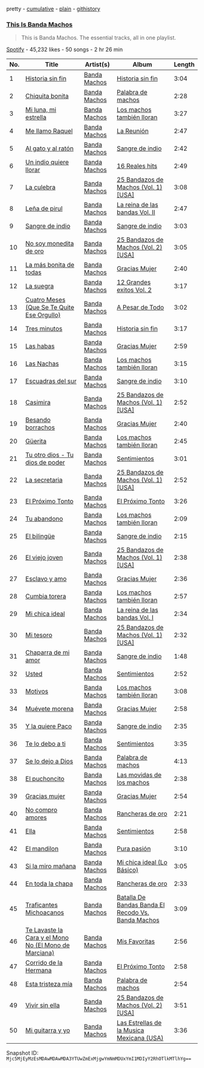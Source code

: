 pretty - [cumulative](/playlists/cumulative/37i9dQZF1DZ06evO4BSRFe.md) - [plain](/playlists/plain/37i9dQZF1DZ06evO4BSRFe) - [githistory](https://github.githistory.xyz/mackorone/spotify-playlist-archive/blob/main/playlists/plain/37i9dQZF1DZ06evO4BSRFe)

### [This Is Banda Machos](https://open.spotify.com/playlist/37i9dQZF1DZ06evO4BSRFe)

> This is Banda Machos\. The essential tracks, all in one playlist.

[Spotify](https://open.spotify.com/user/spotify) - 45,232 likes - 50 songs - 2 hr 26 min

| No. | Title | Artist(s) | Album | Length |
|---|---|---|---|---|
| 1 | [Historia sin fin](https://open.spotify.com/track/7LMuasDvRrwulpdKMyukDl) | [Banda Machos](https://open.spotify.com/artist/7MyUjj79oHy7I8RocrtzZ2) | [Historia sin fin](https://open.spotify.com/album/5IB8MY1KDGEy86lDkEmCPD) | 3:04 |
| 2 | [Chiquita bonita](https://open.spotify.com/track/1oyFVrHU6I2vRUSR1VVDKL) | [Banda Machos](https://open.spotify.com/artist/7MyUjj79oHy7I8RocrtzZ2) | [Palabra de machos](https://open.spotify.com/album/6nHukDTFU4XLZs9F3YR5KM) | 2:28 |
| 3 | [Mi luna, mi estrella](https://open.spotify.com/track/5FFtF4qfE1fHDDp5EMe7Et) | [Banda Machos](https://open.spotify.com/artist/7MyUjj79oHy7I8RocrtzZ2) | [Los machos también lloran](https://open.spotify.com/album/4bJgYukI8yFOsia5HXeS30) | 3:27 |
| 4 | [Me llamo Raquel](https://open.spotify.com/track/6sr4ax5EHAsAxC4jjEaZJ0) | [Banda Machos](https://open.spotify.com/artist/7MyUjj79oHy7I8RocrtzZ2) | [La Reunión](https://open.spotify.com/album/62bBdP4of4gbqzArrfCw4J) | 2:47 |
| 5 | [Al gato y al ratón](https://open.spotify.com/track/3qtsVB90KMoccHtSCbAHOE) | [Banda Machos](https://open.spotify.com/artist/7MyUjj79oHy7I8RocrtzZ2) | [Sangre de indio](https://open.spotify.com/album/5nUqvx6cvJkT78iAqnU6dY) | 2:42 |
| 6 | [Un indio quiere llorar](https://open.spotify.com/track/4cnm9F3YGOW6ydiyo3LdrW) | [Banda Machos](https://open.spotify.com/artist/7MyUjj79oHy7I8RocrtzZ2) | [16 Reales hits](https://open.spotify.com/album/5ZnGp62Dx8qN5TascIvItr) | 2:49 |
| 7 | [La culebra](https://open.spotify.com/track/6bJlR3XVNgAOIkKdiKkZz4) | [Banda Machos](https://open.spotify.com/artist/7MyUjj79oHy7I8RocrtzZ2) | [25 Bandazos de Machos \(Vol\. 1\) \[USA\]](https://open.spotify.com/album/641IjGwd385qV3RVouieUv) | 3:08 |
| 8 | [Leña de pirul](https://open.spotify.com/track/24hke0P7QZEb62QC4XzG9y) | [Banda Machos](https://open.spotify.com/artist/7MyUjj79oHy7I8RocrtzZ2) | [La reina de las bandas Vol\. II](https://open.spotify.com/album/29JiAjWnPrh6PxzyZxA1Uv) | 2:47 |
| 9 | [Sangre de indio](https://open.spotify.com/track/3C818S8QbfRJDUC4xt6jSM) | [Banda Machos](https://open.spotify.com/artist/7MyUjj79oHy7I8RocrtzZ2) | [Sangre de indio](https://open.spotify.com/album/5nUqvx6cvJkT78iAqnU6dY) | 3:03 |
| 10 | [No soy monedita de oro](https://open.spotify.com/track/3ndJWgaFnw92IeICfSlTrP) | [Banda Machos](https://open.spotify.com/artist/7MyUjj79oHy7I8RocrtzZ2) | [25 Bandazos de Machos \(Vol\. 2\) \[USA\]](https://open.spotify.com/album/6AO0JgrAWIRkLGtkPeJ1vv) | 3:05 |
| 11 | [La más bonita de todas](https://open.spotify.com/track/5lSl7vLwMnC6uHFzkFLptI) | [Banda Machos](https://open.spotify.com/artist/7MyUjj79oHy7I8RocrtzZ2) | [Gracias Mujer](https://open.spotify.com/album/1rOawSf0a7ArflNIvebvMr) | 2:40 |
| 12 | [La suegra](https://open.spotify.com/track/5JPZJyZ7fIvlgaKDO0pPm3) | [Banda Machos](https://open.spotify.com/artist/7MyUjj79oHy7I8RocrtzZ2) | [12 Grandes exitos Vol\. 2](https://open.spotify.com/album/4EQuspAsyfJtB7A0p5zdZf) | 3:17 |
| 13 | [Cuatro Meses \(Que Se Te Quite Ese Orgullo\)](https://open.spotify.com/track/7nBdxRmU1GvUf4ZbOLKQEx) | [Banda Machos](https://open.spotify.com/artist/7MyUjj79oHy7I8RocrtzZ2) | [A Pesar de Todo](https://open.spotify.com/album/2yVyjnqGVXytCjfMqe1lp9) | 3:02 |
| 14 | [Tres minutos](https://open.spotify.com/track/0mKKoYIkWf9BeAWNV8OQoP) | [Banda Machos](https://open.spotify.com/artist/7MyUjj79oHy7I8RocrtzZ2) | [Historia sin fin](https://open.spotify.com/album/5IB8MY1KDGEy86lDkEmCPD) | 3:17 |
| 15 | [Las habas](https://open.spotify.com/track/3Q97r3eLlF1qqjWHgUaYYr) | [Banda Machos](https://open.spotify.com/artist/7MyUjj79oHy7I8RocrtzZ2) | [Gracias Mujer](https://open.spotify.com/album/1rOawSf0a7ArflNIvebvMr) | 2:59 |
| 16 | [Las Nachas](https://open.spotify.com/track/5c1AEnRTAlLDTvDb6rNlak) | [Banda Machos](https://open.spotify.com/artist/7MyUjj79oHy7I8RocrtzZ2) | [Los machos también lloran](https://open.spotify.com/album/4bJgYukI8yFOsia5HXeS30) | 3:15 |
| 17 | [Escuadras del sur](https://open.spotify.com/track/443eTn9NYno1qi5J8g0KCa) | [Banda Machos](https://open.spotify.com/artist/7MyUjj79oHy7I8RocrtzZ2) | [Sangre de indio](https://open.spotify.com/album/5nUqvx6cvJkT78iAqnU6dY) | 3:10 |
| 18 | [Casimira](https://open.spotify.com/track/10XZJDjzbhIeD8sx409f0N) | [Banda Machos](https://open.spotify.com/artist/7MyUjj79oHy7I8RocrtzZ2) | [25 Bandazos de Machos \(Vol\. 1\) \[USA\]](https://open.spotify.com/album/641IjGwd385qV3RVouieUv) | 2:52 |
| 19 | [Besando borrachos](https://open.spotify.com/track/44kod3HVpNIvakBmRd0Lvb) | [Banda Machos](https://open.spotify.com/artist/7MyUjj79oHy7I8RocrtzZ2) | [Gracias Mujer](https://open.spotify.com/album/1rOawSf0a7ArflNIvebvMr) | 2:40 |
| 20 | [Güerita](https://open.spotify.com/track/6fkhelPceMGuArIxYKyagL) | [Banda Machos](https://open.spotify.com/artist/7MyUjj79oHy7I8RocrtzZ2) | [Los machos también lloran](https://open.spotify.com/album/4bJgYukI8yFOsia5HXeS30) | 2:45 |
| 21 | [Tu otro dios \- Tu dios de poder](https://open.spotify.com/track/60UOcLgASgH7nfjckAHadn) | [Banda Machos](https://open.spotify.com/artist/7MyUjj79oHy7I8RocrtzZ2) | [Sentimientos](https://open.spotify.com/album/0W25izQQWhI54q5Dvs2PkO) | 3:01 |
| 22 | [La secretaria](https://open.spotify.com/track/0RCB1m9x43mkEwGSABjQXY) | [Banda Machos](https://open.spotify.com/artist/7MyUjj79oHy7I8RocrtzZ2) | [25 Bandazos de Machos \(Vol\. 1\) \[USA\]](https://open.spotify.com/album/641IjGwd385qV3RVouieUv) | 2:52 |
| 23 | [El Próximo Tonto](https://open.spotify.com/track/159vIWmmGLkVzYWqG2oHNb) | [Banda Machos](https://open.spotify.com/artist/7MyUjj79oHy7I8RocrtzZ2) | [El Próximo Tonto](https://open.spotify.com/album/3WvE7i1NcHqtHYC7GnE8HF) | 3:26 |
| 24 | [Tu abandono](https://open.spotify.com/track/7IIB1aFag7RDTEPZW0z00Q) | [Banda Machos](https://open.spotify.com/artist/7MyUjj79oHy7I8RocrtzZ2) | [Los machos también lloran](https://open.spotify.com/album/4bJgYukI8yFOsia5HXeS30) | 2:09 |
| 25 | [El bilingüe](https://open.spotify.com/track/5aqVKwiEuXrLJK4cPUjGDt) | [Banda Machos](https://open.spotify.com/artist/7MyUjj79oHy7I8RocrtzZ2) | [Sangre de indio](https://open.spotify.com/album/5nUqvx6cvJkT78iAqnU6dY) | 2:15 |
| 26 | [El viejo joven](https://open.spotify.com/track/2TW92ifivpD4xUxXsEFTVp) | [Banda Machos](https://open.spotify.com/artist/7MyUjj79oHy7I8RocrtzZ2) | [25 Bandazos de Machos \(Vol\. 1\) \[USA\]](https://open.spotify.com/album/641IjGwd385qV3RVouieUv) | 2:38 |
| 27 | [Esclavo y amo](https://open.spotify.com/track/6M9PBbQwZ73hKQoQBq2i3X) | [Banda Machos](https://open.spotify.com/artist/7MyUjj79oHy7I8RocrtzZ2) | [Gracias Mujer](https://open.spotify.com/album/1rOawSf0a7ArflNIvebvMr) | 2:36 |
| 28 | [Cumbia torera](https://open.spotify.com/track/4DRCXdm5KJ76R2sWG4hwcD) | [Banda Machos](https://open.spotify.com/artist/7MyUjj79oHy7I8RocrtzZ2) | [Los machos también lloran](https://open.spotify.com/album/4bJgYukI8yFOsia5HXeS30) | 2:57 |
| 29 | [Mi chica ideal](https://open.spotify.com/track/3QukO1TbU8SvQQrkwFoKWF) | [Banda Machos](https://open.spotify.com/artist/7MyUjj79oHy7I8RocrtzZ2) | [La reina de las bandas Vol\. I](https://open.spotify.com/album/78dh7yHMwbb3dPUqmEDxj2) | 2:34 |
| 30 | [Mi tesoro](https://open.spotify.com/track/6i9F5U7UTfpA2BurGZ9FYd) | [Banda Machos](https://open.spotify.com/artist/7MyUjj79oHy7I8RocrtzZ2) | [25 Bandazos de Machos \(Vol\. 1\) \[USA\]](https://open.spotify.com/album/641IjGwd385qV3RVouieUv) | 2:32 |
| 31 | [Chaparra de mi amor](https://open.spotify.com/track/5PurlLJkzmW8kSj8fO0cHR) | [Banda Machos](https://open.spotify.com/artist/7MyUjj79oHy7I8RocrtzZ2) | [Sangre de indio](https://open.spotify.com/album/5nUqvx6cvJkT78iAqnU6dY) | 1:48 |
| 32 | [Usted](https://open.spotify.com/track/4jUwjtLbWMKG3vwUDiEADY) | [Banda Machos](https://open.spotify.com/artist/7MyUjj79oHy7I8RocrtzZ2) | [Sentimientos](https://open.spotify.com/album/0W25izQQWhI54q5Dvs2PkO) | 2:52 |
| 33 | [Motivos](https://open.spotify.com/track/65lfzguWycfHortBjpZAwr) | [Banda Machos](https://open.spotify.com/artist/7MyUjj79oHy7I8RocrtzZ2) | [Los machos también lloran](https://open.spotify.com/album/4bJgYukI8yFOsia5HXeS30) | 3:08 |
| 34 | [Muévete morena](https://open.spotify.com/track/7c4YD4Gr5vmemSYgsujpDN) | [Banda Machos](https://open.spotify.com/artist/7MyUjj79oHy7I8RocrtzZ2) | [Gracias Mujer](https://open.spotify.com/album/1rOawSf0a7ArflNIvebvMr) | 2:58 |
| 35 | [Y la quiere Paco](https://open.spotify.com/track/0SuXH0Nw1RxS6MFC3RB5oi) | [Banda Machos](https://open.spotify.com/artist/7MyUjj79oHy7I8RocrtzZ2) | [Sangre de indio](https://open.spotify.com/album/5nUqvx6cvJkT78iAqnU6dY) | 2:35 |
| 36 | [Te lo debo a ti](https://open.spotify.com/track/6ZekD6aJtWhH81FV7xIPHo) | [Banda Machos](https://open.spotify.com/artist/7MyUjj79oHy7I8RocrtzZ2) | [Sentimientos](https://open.spotify.com/album/0W25izQQWhI54q5Dvs2PkO) | 3:35 |
| 37 | [Se lo dejo a Dios](https://open.spotify.com/track/2dNGdHoNz5MatMvKnmiOhs) | [Banda Machos](https://open.spotify.com/artist/7MyUjj79oHy7I8RocrtzZ2) | [Palabra de machos](https://open.spotify.com/album/6nHukDTFU4XLZs9F3YR5KM) | 4:13 |
| 38 | [El puchoncito](https://open.spotify.com/track/34QLjltck9rUXp6XQKkRw4) | [Banda Machos](https://open.spotify.com/artist/7MyUjj79oHy7I8RocrtzZ2) | [Las movidas de los machos](https://open.spotify.com/album/2bYblCuXUCy0wxCIA4jAIu) | 2:38 |
| 39 | [Gracias mujer](https://open.spotify.com/track/6ky62QbRkQK6zYNuHexica) | [Banda Machos](https://open.spotify.com/artist/7MyUjj79oHy7I8RocrtzZ2) | [Gracias Mujer](https://open.spotify.com/album/1rOawSf0a7ArflNIvebvMr) | 2:54 |
| 40 | [No compro amores](https://open.spotify.com/track/3RFaoL5rTwLJN0SgG6ERdq) | [Banda Machos](https://open.spotify.com/artist/7MyUjj79oHy7I8RocrtzZ2) | [Rancheras de oro](https://open.spotify.com/album/4aPS74SgbMHdVmhcfHEsXD) | 2:21 |
| 41 | [Ella](https://open.spotify.com/track/2h2sz7i4jjDagK6GFyE6sS) | [Banda Machos](https://open.spotify.com/artist/7MyUjj79oHy7I8RocrtzZ2) | [Sentimientos](https://open.spotify.com/album/0W25izQQWhI54q5Dvs2PkO) | 2:58 |
| 42 | [El mandilon](https://open.spotify.com/track/6jLka2PiSCyGNpSTLiVB1l) | [Banda Machos](https://open.spotify.com/artist/7MyUjj79oHy7I8RocrtzZ2) | [Pura pasión](https://open.spotify.com/album/2o7KaI8uRQcQd8TXfcC2uG) | 3:10 |
| 43 | [Si la miro mañana](https://open.spotify.com/track/0rLhHYEvFSNOBYFIJMbxC9) | [Banda Machos](https://open.spotify.com/artist/7MyUjj79oHy7I8RocrtzZ2) | [Mi chica ideal \(Lo Básico\)](https://open.spotify.com/album/5339bPdH9NLYMEvDZQZS90) | 3:05 |
| 44 | [En toda la chapa](https://open.spotify.com/track/2bYFjXeMwQ9S17ZUbUQ9gq) | [Banda Machos](https://open.spotify.com/artist/7MyUjj79oHy7I8RocrtzZ2) | [Rancheras de oro](https://open.spotify.com/album/4aPS74SgbMHdVmhcfHEsXD) | 2:33 |
| 45 | [Traficantes Michoacanos](https://open.spotify.com/track/4dZGvGTg2Jay6IfM30d0GT) | [Banda Machos](https://open.spotify.com/artist/7MyUjj79oHy7I8RocrtzZ2) | [Batalla De Bandas Banda El Recodo Vs\. Banda Machos](https://open.spotify.com/album/1SctrZWYQz9kCm8uUXWxw6) | 3:09 |
| 46 | [Te Lavaste la Cara y el Mono No \(El Mono de Marciana\)](https://open.spotify.com/track/1BW73Xmnb6d2JkqnAYjLEi) | [Banda Machos](https://open.spotify.com/artist/7MyUjj79oHy7I8RocrtzZ2) | [Mis Favoritas](https://open.spotify.com/album/19sUt3izOtuq4tRI5iSwe7) | 2:56 |
| 47 | [Corrido de la Hermana](https://open.spotify.com/track/5X9rrWWiacx19R8iIovft7) | [Banda Machos](https://open.spotify.com/artist/7MyUjj79oHy7I8RocrtzZ2) | [El Próximo Tonto](https://open.spotify.com/album/3WvE7i1NcHqtHYC7GnE8HF) | 2:58 |
| 48 | [Esta tristeza mía](https://open.spotify.com/track/1OR4HEV1aNbxJiEZuGUd3H) | [Banda Machos](https://open.spotify.com/artist/7MyUjj79oHy7I8RocrtzZ2) | [Palabra de machos](https://open.spotify.com/album/6nHukDTFU4XLZs9F3YR5KM) | 2:54 |
| 49 | [Vivir sin ella](https://open.spotify.com/track/1tGEqvzyAMUReS4zQMpZ2G) | [Banda Machos](https://open.spotify.com/artist/7MyUjj79oHy7I8RocrtzZ2) | [25 Bandazos de Machos \(Vol\. 2\) \[USA\]](https://open.spotify.com/album/6AO0JgrAWIRkLGtkPeJ1vv) | 3:51 |
| 50 | [Mi guitarra y yo](https://open.spotify.com/track/0edkcVjFnMaLouhsMHlcXw) | [Banda Machos](https://open.spotify.com/artist/7MyUjj79oHy7I8RocrtzZ2) | [Las Estrellas de la Musica Mexicana \(USA\)](https://open.spotify.com/album/2JOLFDLR0yxFWPQ2V8f2tY) | 3:36 |

Snapshot ID: `Mjc5MjEyMzEsMDAwMDAwMDA3YTUwZmExMjgwYmNmMDUxYmI1MDIyY2RhOTlkMTlhYg==`
